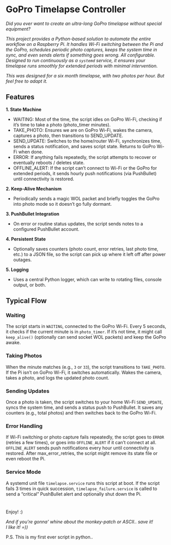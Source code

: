 # GoPro Timelapse Controller

*Did you ever want to create an ultra-long GoPro timelapse without special equipment?*

*This project provides a Python-based solution to automate the entire workflow on a Raspberry Pi. 
It handles Wi-Fi switching between the Pi and the GoPro, schedules periodic photo captures, 
keeps the system time in sync, and even sends alerts if something goes wrong. All configurable.
Designed to run continuously as a `systemd` service, it ensures your timelapse runs 
smoothly for extended periods with minimal intervention.*

*This was designed for a six month timelapse, with two photos per hour. But feel free to adapt it.*


## Features

**1. State Machine**
- WAITING: Most of the time, the script idles on GoPro Wi-Fi, checking if it’s time to take a photo (photo_timer minutes).
- TAKE_PHOTO: Ensures we are on GoPro Wi-Fi, wakes the camera, captures a photo, then transitions to SEND_UPDATE.
- SEND_UPDATE: Switches to the home/router Wi-Fi, synchronizes time, sends a status notification, and saves script state. Returns to GoPro Wi-Fi when done.
- ERROR: If anything fails repeatedly, the script attempts to recover or eventually reboots / deletes state.
- OFFLINE_ALERT: If the script can’t connect to Wi-Fi or the GoPro for extended periods, it sends hourly push notifications (via PushBullet) until connectivity is restored.

**2. Keep-Alive Mechanism**
- Periodically sends a magic WOL packet and briefly toggles the GoPro into photo mode so it doesn’t go fully dormant.

**3. PushBullet Integration**
- On error or routine status updates, the script sends notes to a configured PushBullet account.

**4. Persistent State**
- Optionally saves counters (photo count, error retries, last photo time, etc.) to a JSON file, so the script can pick up where it left off after power outages.

**5. Logging**
- Uses a central Python logger, which can write to rotating files, console output, or both.


## Typical Flow

### **Waiting**

The script starts in `WAITING`, connected to the GoPro Wi-Fi. Every 5 seconds, it checks if the current minute is in `photo_timer`.
If it’s not time, it might call `keep_alive()` (optionally can send socket WOL packets) and keep the GoPro awake.

### **Taking Photos**
When the minute matches (e.g., `3` or `33`), the script transitions to `TAKE_PHOTO`. If the Pi isn’t on GoPro Wi-Fi, it switches automatically.
Wakes the camera, takes a photo, and logs the updated photo count.

### **Sending Updates**
Once a photo is taken, the script switches to your home Wi-Fi `SEND_UPDATE`, syncs the system time, and sends a status push to PushBullet.
It saves any counters (e.g., total photos) and then switches back to the GoPro Wi-Fi.

### **Error Handling**
If Wi-Fi switching or photo capture fails repeatedly, the script goes to `ERROR` (retries a few times), or goes into `OFFLINE_ALERT` if it can’t connect at all.
`OFFLINE_ALERT` sends push notifications every hour until connectivity is restored.
After max_error_retries, the script might remove its state file or even reboot the Pi.

### **Service Mode**
A systemd unit file `timelapse.service` runs this script at boot.
If the script fails 3 times in quick succession, `timelapse_failure.service` is called to send a “critical” PushBullet alert and optionally shut down the Pi.

#
#

Enjoy! :)

_And if you're gonna' whine about the monkey-patch or ASCII.. save it!<br>
I like it! =))_

P.S. This is my first ever script in python..
